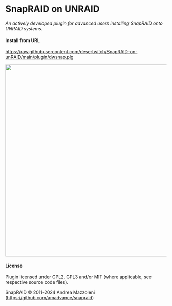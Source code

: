 SnapRAID on UNRAID
================
_An actively developed plugin for advanced users installing SnapRAID onto UNRAID systems._

#### Install from URL
https://raw.githubusercontent.com/desertwitch/SnapRAID-on-unRAID/main/plugin/dwsnap.plg

<img src="https://github.com/desertwitch/SnapRAID-on-unRAID/assets/24509509/d39a9014-5290-411c-bccf-3f90e6b18423" width="600px">

#### License
Plugin licensed under GPL2, GPL3 and/or MIT (where applicable, see respective source code files).

SnapRAID © 2011-2024 Andrea Mazzoleni (https://github.com/amadvance/snapraid)
